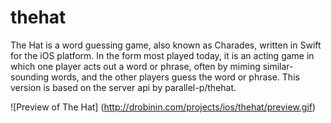 thehat
======

The Hat is a word guessing game, also known as Charades, written in Swift for the iOS platform. In the form most played today, it is an acting game in which one player acts out a word or phrase, often by miming similar-sounding words, and the other players guess the word or phrase. This version is based on the server api by parallel-p/thehat.

![Preview of The Hat]
(http://drobinin.com/projects/ios/thehat/preview.gif)
